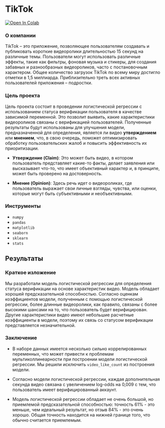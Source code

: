 # **TikTok**
<a target="_blank" href="https://colab.research.google.com/github/VsevolodMus/Coursera/blob/main/Google%20Advanced%20Data%20Analytics/%D0%98%D1%81%D1%81%D0%BB%D0%B5%D0%B4%D0%BE%D0%B2%D0%B0%D0%BD%D0%B8%D0%B5%20%D0%B2%D0%B7%D0%B0%D0%B8%D0%BC%D0%BE%D1%81%D0%B2%D1%8F%D0%B7%D0%B5%D0%B9%20%D0%BC%D0%B5%D0%B6%D0%B4%D1%83%20%D0%BE%D1%81%D0%BE%D0%B1%D0%B5%D0%BD%D0%BD%D0%BE%D1%81%D1%82%D1%8F%D0%BC%D0%B8%20%D0%B2%D0%B8%D0%B4%D0%B5%D0%BE%D1%80%D0%BE%D0%BB%D0%B8%D0%BA%D0%B0%20%D0%B8%20%D0%BF%D0%BE%D0%BB%D1%8C%D0%B7%D0%BE%D0%B2%D0%B0%D1%82%D0%B5%D0%BB%D1%8F%D0%BC%D0%B8/TikTok.ipynb">
  <img src="https://colab.research.google.com/assets/colab-badge.svg" alt="Open In Colab"/>
</a>

### О компании

TikTok – это приложение, позволяющее пользователям создавать и публиковать короткие видеоролики длительностью 15 секунд на различные темы. Пользователи могут использовать различные эффекты, такие как фильтры, фоновая музыка и стикеры, для создания забавных и разнообразных видеороликов, часто с постановочным характером. Общее количество загрузок TikTok по всему миру достигло отметки в 1,5 миллиарда. Приблизительно треть всех активных пользователей приложения – подростки.

### Цель проекта


Цель проекта состоит в проведении логистической регрессии с использованием статуса верификации пользователя в качестве зависимой переменной. Это позволит выявить, какие характеристики видеороликов связаны с верификацией пользователей. Полученные результаты будут использованы для улучшения модели, предназначенной для определения, является ли видео **утверждением** или **мнением**, что, в свою очередь, поможет оптимизировать обработку пользовательских жалоб и повысить эффективность их приоритизации.

- **Утверждение (Claim)**: Это может быть видео, в котором пользователь представляет какие-то факты, делает заявления или высказывает что-то, что имеет объективный характер и, в принципе, может быть проверено на достоверность.

- **Мнение (Opinion)**: Здесь речь идет о видеороликах, где пользователь выражает свои личные взгляды, чувства, или оценки, которые могут быть субъективными и необъективными.


### Инструменты
- `numpy`
- `pandas`
- `matplotlib`
- `seaborn`
- `sklearn`
- `stats`

## Результаты
### Краткое изложение

Мы разработали модель логистической регрессии для определения статуса верификации на основе характеристик видео. Модель обладает хорошей предсказательной способностью. Согласно оценкам коэффициентов модели, полученным с помощью логистической регрессии, более длинные видеоролики, как правило, связаны с более высокими шансами на то, что пользователь будет верифицирован. Другие характеристики видео имеют небольшие расчетные коэффициенты в модели, поэтому их связь со статусом верификации представляется незначительной.

### Заключение

- В наборе данных имеется несколько сильно коррелированных переменных, что может привести к проблемам мультиколлинеарности при построении модели логистической регрессии. Мы решили исключить `video_like_count` из построения модели.

- Согласно модели логистической регрессии, каждая дополнительная секунда видео связана с увеличением log-odds на 0,009 с тем, что пользователь имеет верифицированный аккаунт.

- Модель логистической регрессии обладает не очень большой, но приемлемой предсказательной способностью: точность 61% - это меньше, чем идеальный результат, но отзыв 84% - это очень хорошо. Общая точность находится на нижней границе того, что обычно считается приемлемым.
